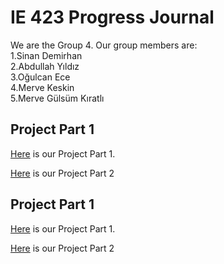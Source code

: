 # IE 423 Progress Journal

We are the Group 4. Our group members are:   
1.Sinan Demirhan  
2.Abdullah Yıldız  
3.Oğulcan Ece   
4.Merve Keskin  
5.Merve Gülsüm Kıratlı


## Project Part 1
[Here](HW1/PART-1.html) is our Project Part 1.


[Here](HW1/PART-2.html) is our Project Part 2   

## Project Part 1     
[Here](HW2/PART-1.html) is our Project Part 1.


[Here](HW2/PART-2.html) is our Project Part 2   
